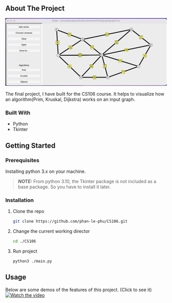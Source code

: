 <!-- ABOUT THE PROJECT -->
## About The Project

![screen-shot](./images/screen-shot.png)

The final project, I have built for the CS106 course. It helps to visualize how an algorithm(Prim, Kruskal, Dijkstra) works on an input graph.


### Built With

* Python 
* Tkinter


<!-- GETTING STARTED -->
## Getting Started

### Prerequisites

Installing python 3.x on your machine.

>**_NOTE:_**  From python 3.10, the Tkinter package is not included as a base package. So you have to install it later.


### Installation

1. Clone the repo
   ```sh
   git clone https://github.com/phan-le-phu/CS106.git
   ```
2. Change the current working director
   ```sh
   cd ./CS106
   ```
3. Run project
    ```sh
   python3 ./main.py
   ```


<!-- USAGE EXAMPLES -->
## Usage

Below are some demos of the features of this project. (Click to see it)\
[![Watch the video](https://img.youtube.com/vi/phc1TSSRYKY/maxresdefault.jpg)](https://www.youtube.com/watch?v=phc1TSSRYKY)